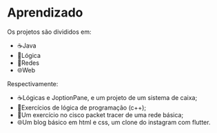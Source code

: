 # Aprendizado
Os projetos são divididos em:
- ☕Java
- 🧠Lógica
- 📡Redes
- 🌐Web

Respectivamente:
- ☕Lógicas e JoptionPane, e um projeto de um sistema de caixa;
- 🧠Exercícios de lógica de programação (c++);
- 📡Um exercício no cisco packet tracer de uma rede básica;
- 🌐Um blog básico em html e css, um clone do instagram com flutter.
